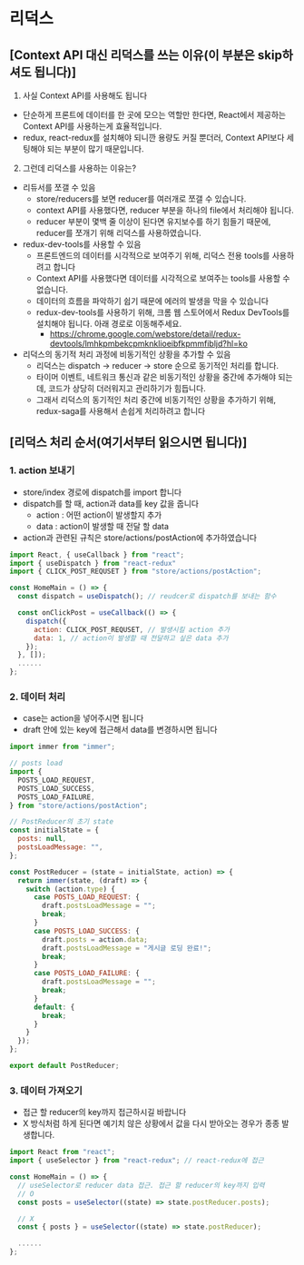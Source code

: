 # 리덕스

## [Context API 대신 리덕스를 쓰는 이유(이 부분은 skip하셔도 됩니다)]

1. 사실 Context API를 사용해도 됩니다

- 단순하게 프론트에 데이터를 한 곳에 모으는 역할만 한다면, React에서 제공하는 Context API를 사용하는게 효율적입니다.
- redux, react-redux를 설치해야 되니깐 용량도 커질 뿐더러, Context API보다 세팅해야 되는 부분이 많기 때문입니다.

2. 그런데 리덕스를 사용하는 이유는?

- 리듀서를 쪼갤 수 있음
  - store/reducers를 보면 reducer를 여러개로 쪼갤 수 있습니다.
  - context API를 사용했다면, reducer 부분을 하나의 file에서 처리해야 됩니다.
  - reducer 부분이 몇백 줄 이상이 된다면 유지보수를 하기 힘들기 때문에, reducer를 쪼개기 위해 리덕스를 사용하였습니다.
- redux-dev-tools를 사용할 수 있음
  - 프론트엔드의 데이터를 시각적으로 보여주기 위해, 리덕스 전용 tools를 사용하려고 합니다
  - Context API를 사용했다면 데이터를 시각적으로 보여주는 tools를 사용할 수 없습니다.
  - 데이터의 흐름을 파악하기 쉽기 때문에 에러의 발생을 막을 수 있습니다
  - redux-dev-tools를 사용하기 위해, 크롬 웹 스토어에서 Redux DevTools를 설치해야 됩니다. 아래 경로로 이동해주세요.
    - https://chrome.google.com/webstore/detail/redux-devtools/lmhkpmbekcpmknklioeibfkpmmfibljd?hl=ko
- 리덕스의 동기적 처리 과정에 비동기적인 상황을 추가할 수 있음
  - 리덕스는 dispatch -> reducer -> store 순으로 동기적인 처리를 합니다.
  - 타이머 이벤트, 네트워크 통신과 같은 비동기적인 상황을 중간에 추가해야 되는데, 코드가 상당히 더러워지고 관리하기가 힘듭니다.
  - 그래서 리덕스의 동기적인 처리 중간에 비동기적인 상황을 추가하기 위해, redux-saga를 사용해서 손쉽게 처리하려고 합니다

## [리덕스 처리 순서(여기서부터 읽으시면 됩니다)]

### 1. action 보내기

- store/index 경로에 dispatch를 import 합니다
- dispatch를 할 때, action과 data를 key 값을 줍니다
  - action : 어떤 action이 발생할지 추가
  - data : action이 발생할 때 전달 할 data
- action과 관련된 규칙은 store/actions/postAction에 추가하였습니다

```javascript
import React, { useCallback } from "react";
import { useDispatch } from "react-redux"
import { CLICK_POST_REQUSET } from "store/actions/postAction";

const HomeMain = () => {
  const dispatch = useDispatch(); // reudcer로 dispatch를 보내는 함수

  const onClickPost = useCallback(() => {
    dispatch({
      action: CLICK_POST_REQUSET, // 발생시킬 action 추가
      data: 1, // action이 발생할 때 전달하고 싶은 data 추가
    });
  }, []);
  ......
};
```

### 2. 데이터 처리

- case는 action을 넣어주시면 됩니다
- draft 안에 있는 key에 접근해서 data를 변경하시면 됩니다

```javascript
import immer from "immer";

// posts load
import {
  POSTS_LOAD_REQUEST,
  POSTS_LOAD_SUCCESS,
  POSTS_LOAD_FAILURE,
} from "store/actions/postAction";

// PostReducer의 초기 state
const initialState = {
  posts: null,
  postsLoadMessage: "",
};

const PostReducer = (state = initialState, action) => {
  return immer(state, (draft) => {
    switch (action.type) {
      case POSTS_LOAD_REQUEST: {
        draft.postsLoadMessage = "";
        break;
      }
      case POSTS_LOAD_SUCCESS: {
        draft.posts = action.data;
        draft.postsLoadMessage = "게시글 로딩 완료!";
        break;
      }
      case POSTS_LOAD_FAILURE: {
        draft.postsLoadMessage = "";
        break;
      }
      default: {
        break;
      }
    }
  });
};

export default PostReducer;
```

### 3. 데이터 가져오기

- 접근 할 reducer의 key까지 접근하시길 바랍니다
- X 방식처럼 하게 된다면 예기치 않은 상황에서 값을 다시 받아오는 경우가 종종 발생합니다.

```javascript
import React from "react";
import { useSelector } from "react-redux"; // react-redux에 접근

const HomeMain = () => {
  // useSelector로 reducer data 접근. 접근 할 reducer의 key까지 입력
  // O
  const posts = useSelector((state) => state.postReducer.posts);

  // X
  const { posts } = useSelector((state) => state.postReducer);

  ......
};
```
